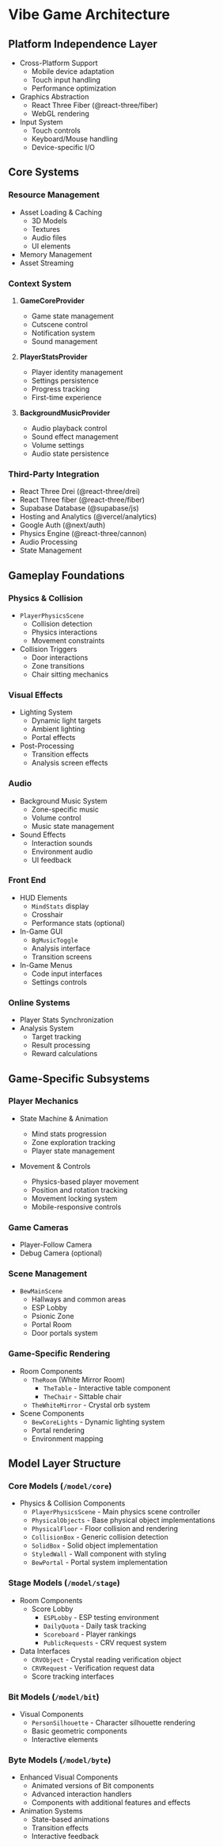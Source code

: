 # Vibe Game Architecture

## Platform Independence Layer
- Cross-Platform Support
  - Mobile device adaptation
  - Touch input handling
  - Performance optimization
- Graphics Abstraction
  - React Three Fiber (@react-three/fiber)
  - WebGL rendering
- Input System
  - Touch controls
  - Keyboard/Mouse handling
  - Device-specific I/O

## Core Systems

### Resource Management
- Asset Loading & Caching
  - 3D Models
  - Textures
  - Audio files
  - UI elements
- Memory Management
- Asset Streaming

### Context System
1. **GameCoreProvider**
   - Game state management
   - Cutscene control
   - Notification system
   - Sound management

2. **PlayerStatsProvider**
   - Player identity management
   - Settings persistence
   - Progress tracking
   - First-time experience

3. **BackgroundMusicProvider**
   - Audio playback control
   - Sound effect management
   - Volume settings
   - Audio state persistence

### Third-Party Integration
- React Three Drei (@react-three/drei)
- React Three fiber (@react-three/fiber)
- Supabase Database (@supabase/js)
- Hosting and Analytics (@vercel/analytics)
- Google Auth (@next/auth)
- Physics Engine (@react-three/cannon)
- Audio Processing
- State Management

## Gameplay Foundations

### Physics & Collision
- `PlayerPhysicsScene`
  - Collision detection
  - Physics interactions
  - Movement constraints
- Collision Triggers
  - Door interactions
  - Zone transitions
  - Chair sitting mechanics

### Visual Effects
- Lighting System
  - Dynamic light targets
  - Ambient lighting
  - Portal effects
- Post-Processing
  - Transition effects
  - Analysis screen effects

### Audio
- Background Music System
  - Zone-specific music
  - Volume control
  - Music state management
- Sound Effects
  - Interaction sounds
  - Environment audio
  - UI feedback

### Front End
- HUD Elements
  - `MindStats` display
  - Crosshair
  - Performance stats (optional)
- In-Game GUI
  - `BgMusicToggle`
  - Analysis interface
  - Transition screens
- In-Game Menus
  - Code input interfaces
  - Settings controls

### Online Systems
- Player Stats Synchronization
- Analysis System
  - Target tracking
  - Result processing
  - Reward calculations

## Game-Specific Subsystems

### Player Mechanics
- State Machine & Animation
  - Mind stats progression
  - Zone exploration tracking
  - Player state management

- Movement & Controls
  - Physics-based player movement
  - Position and rotation tracking
  - Movement locking system
  - Mobile-responsive controls

### Game Cameras
- Player-Follow Camera
- Debug Camera (optional)

### Scene Management
- `BewMainScene`
  - Hallways and common areas
  - ESP Lobby
  - Psionic Zone
  - Portal Room
  - Door portals system

### Game-Specific Rendering
- Room Components
  - `TheRoom` (White Mirror Room)
    - `TheTable` - Interactive table component
    - `TheChair` - Sittable chair
  - `TheWhiteMirror` - Crystal orb system
- Scene Components
  - `BewCoreLights` - Dynamic lighting system
  - Portal rendering
  - Environment mapping 

## Model Layer Structure

### Core Models (`/model/core`)
- Physics & Collision Components
  - `PlayerPhysicsScene` - Main physics scene controller
  - `PhysicalObjects` - Base physical object implementations
  - `PhysicalFloor` - Floor collision and rendering
  - `CollisionBox` - Generic collision detection
  - `SolidBox` - Solid object implementation
  - `StyledWall` - Wall component with styling
  - `BewPortal` - Portal system implementation

### Stage Models (`/model/stage`)
- Room Components
  - Score Lobby
    - `ESPLobby` - ESP testing environment
    - `DailyQuota` - Daily task tracking
    - `Scoreboard` - Player rankings
    - `PublicRequests` - CRV request system
- Data Interfaces
  - `CRVObject` - Crystal reading verification object
  - `CRVRequest` - Verification request data
  - Score tracking interfaces

### Bit Models (`/model/bit`)
- Visual Components
  - `PersonSilhouette` - Character silhouette rendering
  - Basic geometric components
  - Interactive elements

### Byte Models (`/model/byte`)
- Enhanced Visual Components
  - Animated versions of Bit components
  - Advanced interaction handlers
  - Components with additional features and effects
- Animation Systems
  - State-based animations
  - Transition effects
  - Interactive feedback

  